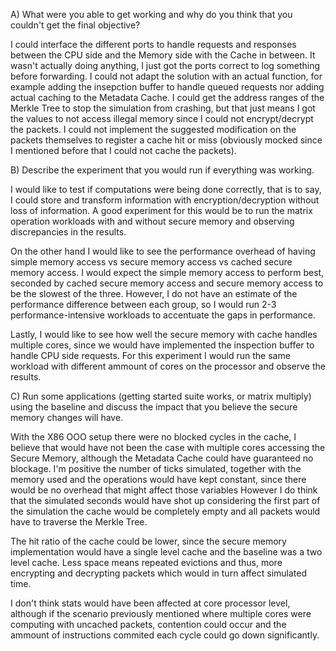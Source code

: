 A) What were you able to get working and why do you think that you couldn't get the final objective?

I could interface the different ports to handle requests and responses between the CPU side and the Memory side with the Cache in between. It wasn't actually doing anything, I just got the ports correct to log something before forwarding. I could not adapt the solution with an actual function, for example adding the insepction buffer to handle queued requests nor adding actual caching to the Metadata Cache. I could get the address ranges of the Merkle Tree to stop the simulation from crashing, but that just means I got the values to not access illegal memory since I could not encrypt/decrypt the packets. I could not implement the suggested modification on the packets themselves to register a cache hit or miss (obviously mocked since I mentioned before that I could not cache the packets).

B) Describe the experiment that you would run if everything was working.

I would like to test if computations were being done correctly, that is to say, I could store and transform information with encryption/decryption without loss of information. A good experiment for this would be to run the matrix operation workloads with and without secure memory and observing discrepancies in the results.

On the other hand I would like to see the performance overhead of having simple memory access vs secure memory access vs cached secure memory access. I would expect the simple memory access to perform best, seconded by cached secure memory access and secure memory access to be the slowest of the three. However, I do not have an estimate of the performance difference between each group, so I would run 2-3 performance-intensive workloads to accentuate the gaps in performance.

Lastly, I would like to see how well the secure memory with cache handles multiple cores, since we would have implemented the inspection buffer to handle CPU side requests. For this experiment I would run the same workload with different ammount of cores on the processor and observe the results.

C) Run some applications (getting started suite works, or matrix multiply) using the baseline and discuss the impact that you believe the secure memory changes will have.

With the X86 OOO setup there were no blocked cycles in the cache, I believe that would have not been the case with multiple cores accessing the Secure Memory, although the Metadata Cache could have guaranteed no blockage. I'm positive the number of ticks simulated, together with the memory used and the operations would have kept constant, since there would be no overhead that might affect those variables However I do think that the simulated seconds would have shot up considering the first part of the simulation the cache would be completely empty and all packets would have to traverse the Merkle Tree.

The hit ratio of the cache could be lower, since the secure memory implementation would have a single level cache and the baseline was a two level cache. Less space means repeated evictions and thus, more encrypting and decrypting packets which would in turn affect simulated time.

I don't think stats would have been affected at core processor level, although if the scenario previously mentioned where multiple cores were computing with uncached packets, contention could occur and the ammount of instructions commited each cycle could go down significantly.
